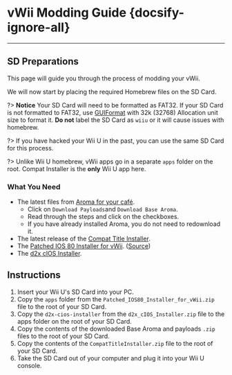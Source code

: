 # vWii Modding Guide {docsify-ignore-all}
--- 
## SD Preparations

This page will guide you through the process of modding your vWii.

We will now start by placing the required Homebrew files on the SD Card.

?> **Notice**
    Your SD Card will need to be formatted as FAT32. If your SD Card is not formatted to FAT32, use [GUIFormat](http://ridgecrop.co.uk/index.htm?guiformat.htm) with 32k (32768) Allocation unit size to format it. **Do not** label the SD Card as `wiiu` or it will cause issues with homebrew.
    
?> If you have hacked your Wii U in the past, you can use the same SD Card for this process.

?> Unlike Wii U homebrew, vWii apps go in a separate `apps` folder on the root. Compat Installer is the **only** Wii U app here. 

### What You Need

- The latest files from [Aroma for your café](https://aroma.foryour.cafe).
    - Click on `Download Payloads`and `Download Base Aroma`.
    - Read through the steps and click on the checkboxes.
    - If you have already installed Aroma, you do not need to redownload it.
- The latest release of the [Compat Title Installer](https://hbas-frontend.b-cdn.net/wiiu/CompatTitleInstaller).
- The <a href="docs/files/Patched_IOS80_Installer_for_vWii.zip" download>Patched IOS 80 Installer for vWii</a>. ([Source](https://github.com/Lazr1026/Patched-IOS80-Installer-for-vWii))
- The <a href ="docs/files/d2x_cIOS_Installer.zip" download>d2x cIOS Installer</a>.

## Instructions

1. Insert your Wii U's SD Card into your PC.
1. Copy the `apps` folder from the `Patched_IOS80_Installer_for_vWii.zip` file to the root of your SD Card.
1. Copy the `d2x-cios-installer` from the `d2x_cIOS_Installer.zip` file to the apps folder on the root of your SD Card.
1. Copy the contents of the downloaded Base Aroma and payloads `.zip` files to the root of your SD Card.
1. Copy the contents of the `CompatTitleInstaller.zip` file to the root of your SD Card.
1. Take the SD Card out of your computer and plug it into your Wii U console.
